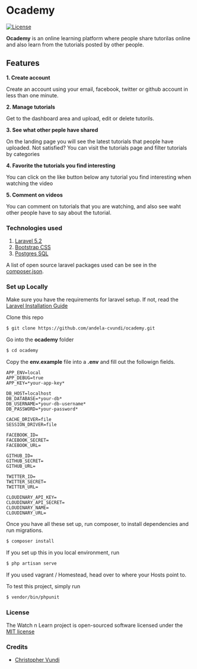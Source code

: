 # Ocademy

[![License](https://poser.pugx.org/laravel/framework/license.svg)](https://packagist.org/packages/laravel/framework)

**Ocademy** is an online learning platform where people share tutorilas online and also learn from the tutorials posted by other people.

## Features

**1. Create account**

Create an account using your email, facebook, twitter or github account in less than one minute.

**2. Manage tutorials**

Get to the dashboard area and upload, edit or delete tutorils.

**3. See what other peple have shared**

On the landing page you will see the latest tutorials that people have uploaded. Not satisfied? You can visit the tutorials page and filter tutorials by categories

**4. Favorite the tutorials you find interesting**

You can click on the like button below any tutorial you find interesting when watching the video

**5. Comment on videos**

You can comment on tutorials that you are watching, and also see waht other people have to say about the tutorial.


### Technologies used
1. [Laravel 5.2](https://laravel.com/)
2. [Bootstrap CSS](http://getbootstrap.com/)
3. [Postgres SQL](http://www.postgresql.org/)

A list of open source laravel packages used can be see in the [composer.json](https://github.com/andela-cvundi/ocademy/blob/staging/composer.json).


### Set up Locally
Make sure you have the requirements for laravel setup. If not, read the [Laravel Installation Guide](https://laravel.com/docs/5.2)

Clone this repo
```bash
$ git clone https://github.com/andela-cvundi/ocademy.git
```
Go into the **ocademy** folder
```bash
$ cd ocademy
```
Copy the **env.example** file into a **.env** and fill out the followign fields.
```text
APP_ENV=local
APP_DEBUG=true
APP_KEY=*your-app-key*

DB_HOST=localhost
DB_DATABASE=*your-db*
DB_USERNAME=*your-db-username*
DB_PASSWORD=*your-password*

CACHE_DRIVER=file
SESSION_DRIVER=file

FACEBOOK_ID=
FACEBOOK_SECRET=
FACEBOOK_URL=

GITHUB_ID=
GITHUB_SECRET=
GITHUB_URL=

TWITTER_ID=
TWITTER_SECRET=
TWITTER_URL=

CLOUDINARY_API_KEY=
CLOUDINARY_API_SECRET=
CLOUDINARY_NAME=
CLOUDINARY_URL=

```

Once you have all these set up, run composer, to install dependencies and run migrations.
```bash
$ composer install
```

If you set up this in you local environment, run
```bash
$ php artisan serve
```

If you used vagrant / Homestead, head over to where your Hosts point to.

To test this project, simply run
```bash
$ vendor/bin/phpunit
```

### License

The Watch n Learn project is open-sourced software licensed under the [MIT license](http://opensource.org/licenses/MIT)


### Credits

- [Christopher Vundi][link-author]

[link-author]: https://github.com/andela-cvundi
